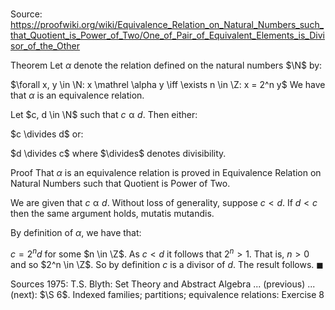# 

Source: https://proofwiki.org/wiki/Equivalence_Relation_on_Natural_Numbers_such_that_Quotient_is_Power_of_Two/One_of_Pair_of_Equivalent_Elements_is_Divisor_of_the_Other

Theorem
Let $\alpha$ denote the relation defined on the natural numbers $\N$ by:

$\forall x, y \in \N: x \mathrel \alpha y \iff \exists n \in \Z: x = 2^n y$
We have that $\alpha$ is an equivalence relation.

Let $c, d \in \N$ such that $c \mathrel \alpha d$.
Then either:

$c \divides d$
or:

$d \divides c$
where $\divides$ denotes divisibility.


Proof
That $\alpha$ is an equivalence relation is proved in Equivalence Relation on Natural Numbers such that Quotient is Power of Two.

We are given that $c \mathrel \alpha d$.
Without loss of generality, suppose $c < d$.
If $d < c$ then the same argument holds, mutatis mutandis.

By definition of $\alpha$, we have that:

$c = 2^n d$
for some $n \in \Z$.
As $c < d$ it follows that $2^n > 1$.
That is, $n > 0$ and so $2^n \in \Z$.
So by definition $c$ is a divisor of $d$.
The result follows.
$\blacksquare$


Sources
1975: T.S. Blyth: Set Theory and Abstract Algebra ... (previous) ... (next): $\S 6$. Indexed families; partitions; equivalence relations: Exercise $8$





